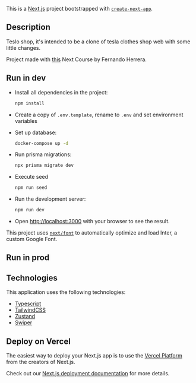 This is a [Next.js](https://nextjs.org/) project bootstrapped with [`create-next-app`](https://github.com/vercel/next.js/tree/canary/packages/create-next-app).

## Description

Teslo shop, it's intended to be a clone of tesla clothes shop web with some little changes.

Project made with [this](https://udemy.com/course/nextjs-fh) Next Course by Fernando Herrera.

## Run in dev

- Install all dependencies in the project:

  ```bash
  npm install
  ```

- Create a copy of `.env.template`, rename to `.env` and set environment variables

- Set up database:

  ```bash
  docker-compose up -d
  ```

- Run prisma migrations:

  ```bash
  npx prisma migrate dev
  ```

- Execute seed

  ```bash
  npm run seed
  ```

- Run the development server:

  ```bash
  npm run dev
  ```

- Open [http://localhost:3000](http://localhost:3000) with your browser to see the result.

This project uses [`next/font`](https://nextjs.org/docs/basic-features/font-optimization) to automatically optimize and load Inter, a custom Google Font.

## Run in prod

## Technologies

This application uses the following technologies:

- [Typescript](https://www.typescriptlang.org/)
- [TailwindCSS](https://tailwindcss.com/)
- [Zustand](https://zustand-demo.pmnd.rs/)
- [Swiper](https://swiperjs.com/)

## Deploy on Vercel

The easiest way to deploy your Next.js app is to use the [Vercel Platform](https://vercel.com/new?utm_medium=default-template&filter=next.js&utm_source=create-next-app&utm_campaign=create-next-app-readme) from the creators of Next.js.

Check out our [Next.js deployment documentation](https://nextjs.org/docs/deployment) for more details.
